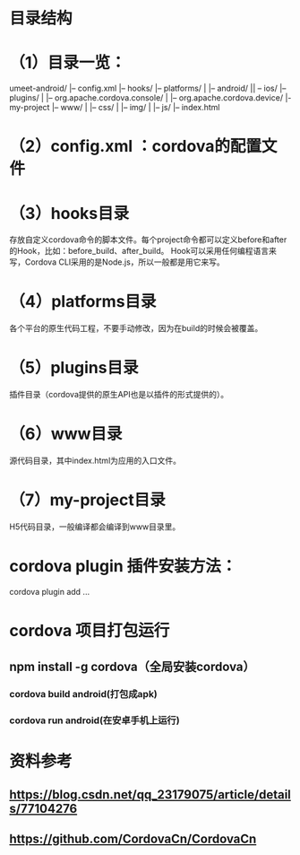 # 目录结构
# （1）目录一览：
umeet-android/
|– config.xml
|– hooks/
|– platforms/
| |– android/
|| – ios/
|– plugins/
| |– org.apache.cordova.console/
| |– org.apache.cordova.device/
|- my-project
|– www/
| |– css/
| |– img/
| |– js/
|– index.html

# （2）config.xml ：cordova的配置文件

# （3）hooks目录
存放自定义cordova命令的脚本文件。每个project命令都可以定义before和after的Hook，比如：before_build、after_build。
Hook可以采用任何编程语言来写，Cordova CLI采用的是Node.js，所以一般都是用它来写。

# （4）platforms目录
各个平台的原生代码工程，不要手动修改，因为在build的时候会被覆盖。

# （5）plugins目录
插件目录（cordova提供的原生API也是以插件的形式提供的）。

# （6）www目录
源代码目录，其中index.html为应用的入口文件。

# （7）my-project目录
H5代码目录，一般编译都会编译到www目录里。


# cordova plugin 插件安装方法：
 cordova plugin add ...

# cordova 项目打包运行
## npm install -g cordova（全局安装cordova）
### cordova build android(打包成apk)
### cordova run android(在安卓手机上运行)

# 资料参考
## https://blog.csdn.net/qq_23179075/article/details/77104276
## https://github.com/CordovaCn/CordovaCn


